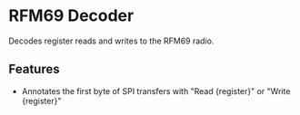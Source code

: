 # RFM69 Decoder
  
Decodes register reads and writes to the RFM69 radio.

## Features

* Annotates the first byte of SPI transfers with "Read {register}" or "Write {register}" 
